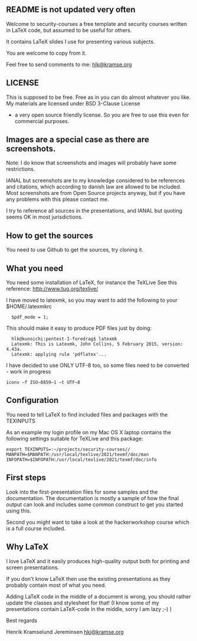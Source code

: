 

## README is not updated very often

Welcome to security-courses a free template and security courses
written in LaTeX code, but assumed to be useful for others.

It contains LaTeX slides I use for presenting various subjects.

You are welcome to copy from it.

Feel free to send comments to me: hlk@kramse.org


## LICENSE

This is supposed to be free. Free as in you can do almost
whatever you like. My materials are licensed under BSD 3-Clause License
- a very open source friendly license. So you are free to use this
even for commercial purposes.

## Images are a special case as there are screenshots.

Note: I do know that screenshots and images will probably have some restrictions.

IANAL but screenshots are to my knowledge considered to be references and
citations, which according to danish law are allowed to be included. Most
screenshots are from Open Source projects anyway, but if you have any problems
with this please contact me.

I try to reference all sources in the presentations, and IANAL but quoting seems OK in most jurisdictions.

## How to get the sources
You need to use Github to get the sources, try cloning it.

## What you need

You need some installation of LaTeX, for instance the TeXLive
See this reference: http://www.tug.org/texlive/

I have moved to latexmk, so you may want to add the following to your $HOME/.latexmkrc

```
  $pdf_mode = 1;
```

This should make it easy to produce PDF files just by doing:
```
  hlk@kunoichi:pentest-I-foredrag$ latexmk
  Latexmk: This is Latexmk, John Collins, 5 February 2015, version: 4.43a.
  Latexmk: applying rule 'pdflatex'...
```

I have decided to use ONLY UTF-8 too, so some files need to be converted - work in progress
```
iconv −f ISO−8859−1 −t UTF−8
```


## Configuration
You need to tell LaTeX to find included files and packages
with the TEXINPUTS

As an example my login profile on my Mac OS X laptop contains
the following settings suitable for TeXLive and this package:
```
export TEXINPUTS=:~/projects/security-courses//
MANPATH=$MANPATH:/usr/local/texlive/2021/texmf/doc/man
INFOPATH=$INFOPATH:/usr/local/texlive/2021/texmf/doc/info
```


## First steps

Look into the first-presentation files for some samples and
the documentation. The documentation is mostly a sample
of how the final output can look and includes some
common construct to get you started using this.

Second you might want to take a look at the hackerworkshop
course which is a full course included.

## Why LaTeX

I love LaTeX and it easily produces high-quality output
both for printing and screen presentations.

If you don't know LaTeX then use the existing presentations
as they probably contain most of what you need.

Adding LaTeX code in the middle of a document is wrong,
you should rather update the classes and stylesheet for that!
(I know some of my presentations contain LaTeX-code in the
middle, sorry I am lazy ;-) )



Best regards

Henrik Kramselund Jereminsen
hkj@kramse.org
